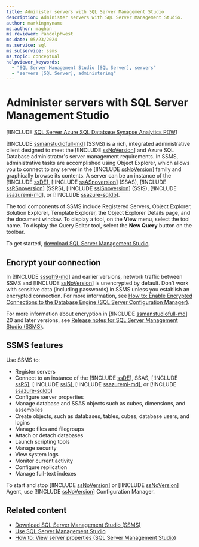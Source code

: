 ```yaml
---
title: Administer servers with SQL Server Management Studio
description: Administer servers with SQL Server Management Studio.
author: markingmyname
ms.author: maghan
ms.reviewer: randolphwest
ms.date: 05/23/2024
ms.service: sql
ms.subservice: ssms
ms.topic: conceptual
helpviewer_keywords:
  - "SQL Server Management Studio [SQL Server], servers"
  - "servers [SQL Server], administering"
---
```


# Administer servers with SQL Server Management Studio

[!INCLUDE [SQL Server Azure SQL Database Synapse Analytics PDW](../includes/applies-to-version/sql-asdb-asdbmi-asa-pdw.md)]

[!INCLUDE [ssmanstudiofull-md](../includes/ssmanstudiofull-md.md)] (SSMS) is a rich, integrated administrative client designed to meet the [!INCLUDE [ssNoVersion](../includes/ssnoversion-md.md)] and Azure SQL Database administrator's server management requirements. In SSMS, administrative tasks are accomplished using Object Explorer, which allows you to connect to any server in the [!INCLUDE [ssNoVersion](../includes/ssnoversion-md.md)] family and graphically browse its contents. A server can be an instance of the [!INCLUDE [ssDE](../includes/ssde-md.md)], [!INCLUDE [ssASnoversion](../includes/ssasnoversion-md.md)] (SSAS), [!INCLUDE [ssRSnoversion](../includes/ssrsnoversion-md.md)] (SSRS), [!INCLUDE [ssISnoversion](../includes/ssisnoversion-md.md)] (SSIS), [!INCLUDE [ssazuremi-md](../includes/ssazuremi-md.md)], or [!INCLUDE [ssazure-sqldb](../includes/ssazure-sqldb.md)].

The tool components of SSMS include Registered Servers, Object Explorer, Solution Explorer, Template Explorer, the Object Explorer Details page, and the document window. To display a tool, on the **View** menu, select the tool name. To display the Query Editor tool, select the **New Query** button on the toolbar.

To get started, [download SQL Server Management Studio](download-sql-server-management-studio-ssms.md).

## Encrypt your connection

In [!INCLUDE [sssql19-md](../includes/sssql19-md.md)] and earlier versions, network traffic between SSMS and [!INCLUDE [ssNoVersion](../includes/ssnoversion-md.md)] is unencrypted by default. Don't work with sensitive data (including passwords) in SSMS unless you establish an encrypted connection. For more information, see [How to: Enable Encrypted Connections to the Database Engine (SQL Server Configuration Manager)](../database-engine/configure-windows/configure-sql-server-encryption.md).

For more information about encryption in [!INCLUDE [ssmanstudiofull-md](../includes/ssmanstudiofull-md.md)] 20 and later versions, see [Release notes for SQL Server Management Studio (SSMS)](release-notes-ssms.md).

## SSMS features

Use SSMS to:

- Register servers
- Connect to an instance of the [!INCLUDE [ssDE](../includes/ssde-md.md)], SSAS, [!INCLUDE [ssRS](../includes/ssrs.md)], [!INCLUDE [ssIS](../includes/ssis-md.md)], [!INCLUDE [ssazuremi-md](../includes/ssazuremi-md.md)], or [!INCLUDE [ssazure-sqldb](../includes/ssazure-sqldb.md)]
- Configure server properties
- Manage database and SSAS objects such as cubes, dimensions, and assemblies
- Create objects, such as databases, tables, cubes, database users, and logins
- Manage files and filegroups
- Attach or detach databases
- Launch scripting tools
- Manage security
- View system logs
- Monitor current activity
- Configure replication
- Manage full-text indexes

To start and stop [!INCLUDE [ssNoVersion](../includes/ssnoversion-md.md)] or [!INCLUDE [ssNoVersion](../includes/ssnoversion-md.md)] Agent, use [!INCLUDE [ssNoVersion](../includes/ssnoversion-md.md)] Configuration Manager.

## Related content

- [Download SQL Server Management Studio (SSMS)](download-sql-server-management-studio-ssms.md)
- [Use SQL Server Management Studio](sql-server-management-studio-ssms.md)
- [How to: View server properties (SQL Server Management Studio)](../database-engine/configure-windows/view-or-change-server-properties-sql-server.md)
